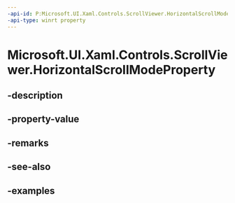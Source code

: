 ```yaml
---
-api-id: P:Microsoft.UI.Xaml.Controls.ScrollViewer.HorizontalScrollModeProperty
-api-type: winrt property
---
```


# Microsoft.UI.Xaml.Controls.ScrollViewer.HorizontalScrollModeProperty

<!--
public static Windows.UI.Xaml.DependencyProperty HorizontalScrollModeProperty { get; }
-->


## -description

## -property-value

## -remarks

## -see-also

## -examples


